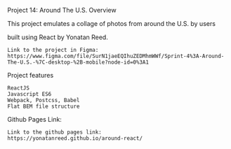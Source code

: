 Project 14: Around The U.S.
Overview

This project emulates a collage of photos from around the U.S. by users

built using React by Yonatan Reed.

    Link to the project in Figma:
    https://www.figma.com/file/SurN1jaeEQIhuZEDMhmWWf/Sprint-4%3A-Around-The-U.S.-%7C-desktop-%2B-mobile?node-id=0%3A1

Project features

    ReactJS
    Javascript ES6
    Webpack, Postcss, Babel
    Flat BEM file structure

Github Pages Link:

    Link to the github pages link:
    https://yonatanreed.github.io/around-react/
